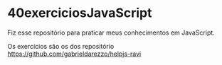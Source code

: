 # 40exerciciosJavaScript
Fiz esse repositório para praticar meus conhecimentos em JavaScript. 

Os exercícios são os dos repositório https://github.com/gabrieldarezzo/helpjs-ravi